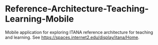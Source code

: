 Reference-Architecture-Teaching-Learning-Mobile
===============================================

Mobile application for exploring ITANA reference architecture for teaching and learning.
See https://spaces.internet2.edu/display/itana/Home.
